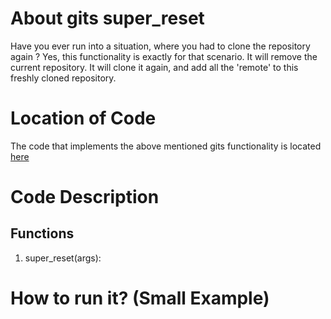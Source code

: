 # About gits super_reset
Have you ever run into a situation, where you had to clone the repository again ? Yes, this functionality is exactly 
for that scenario. It will remove the current repository. It will clone it again, and add all the 'remote' to this
 freshly cloned repository.

# Location of Code
The code that implements the above mentioned gits functionality is located [here](https://github.com/harshitpatel96/GITS/blob/master/code/gits_super_reset.py)

# Code Description
## Functions
1. super_reset(args):


# How to run it? (Small Example)
```

```